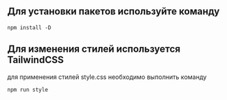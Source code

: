 ## Для установки пакетов используйте команду

`npm install -D`

## Для изменения стилей используется TailwindCSS

для применения стилей style.css необходимо выполнить команду

`npm run style`
